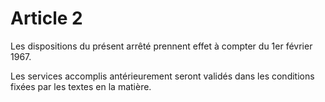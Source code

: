 # Article 2

Les dispositions du présent arrêté prennent effet à compter du 1er février 1967.

Les services accomplis antérieurement seront validés dans les conditions fixées par les textes en la matière.
